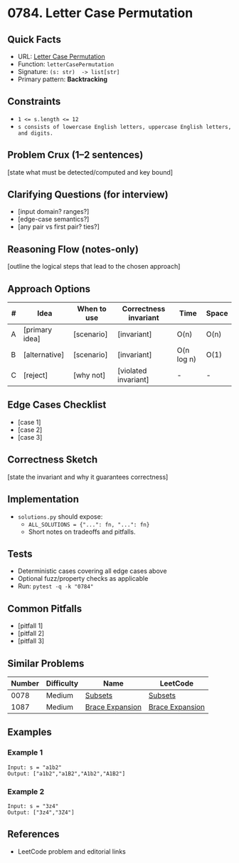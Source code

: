 # 0784. Letter Case Permutation

## Quick Facts

- URL: [Letter Case Permutation](https://leetcode.com/problems/letter-case-permutation/)
- Function: `letterCasePermutation`
- Signature: `(s: str)  -> list[str]`
- Primary pattern: **Backtracking**

## Constraints

- `1 <= s.length <= 12`
- `s consists of lowercase English letters, uppercase English letters, and digits.`

## Problem Crux (1–2 sentences)

[state what must be detected/computed and key bound]

## Clarifying Questions (for interview)

- [input domain? ranges?]
- [edge-case semantics?]
- [any pair vs first pair? ties?]

## Reasoning Flow (notes-only)

[outline the logical steps that lead to the chosen approach]

## Approach Options

| # | Idea | When to use | Correctness invariant | Time | Space |
|---|------|-------------|-----------------------|------|-------|
| A | [primary idea] | [scenario] | [invariant] | O(n) | O(n) |
| B | [alternative] | [scenario] | [invariant] | O(n log n) | O(1) |
| C | [reject] | [why not] | [violated invariant] | - | - |

## Edge Cases Checklist

- [case 1]
- [case 2]
- [case 3]

## Correctness Sketch

[state the invariant and why it guarantees correctness]

## Implementation

- `solutions.py` should expose:
  - `ALL_SOLUTIONS = {"...": fn, "...": fn}`
  - Short notes on tradeoffs and pitfalls.

## Tests

- Deterministic cases covering all edge cases above
- Optional fuzz/property checks as applicable
- Run: `pytest -q -k "0784"`

## Common Pitfalls

- [pitfall 1]
- [pitfall 2]
- [pitfall 3]

## Similar Problems

| Number | Difficulty | Name | LeetCode |
|---|---|---|---|
| 0078 | Medium | [Subsets](../0078-subsets/readme.md) | [Subsets](https://leetcode.com/problems/subsets/) |
| 1087 | Medium | [Brace Expansion](../1087-brace-expansion/readme.md) | [Brace Expansion](https://leetcode.com/problems/brace-expansion/) |

## Examples

### Example 1

```text
Input: s = "a1b2"
Output: ["a1b2","a1B2","A1b2","A1B2"]
```

### Example 2

```text
Input: s = "3z4"
Output: ["3z4","3Z4"]
```

## References

- LeetCode problem and editorial links
